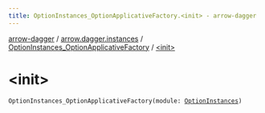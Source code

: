 ```yaml
---
title: OptionInstances_OptionApplicativeFactory.<init> - arrow-dagger
---
```


[arrow-dagger](../../index.html) / [arrow.dagger.instances](../index.html) / [OptionInstances_OptionApplicativeFactory](index.html) / [&lt;init&gt;](./-init-.html)

# &lt;init&gt;

`OptionInstances_OptionApplicativeFactory(module: `[`OptionInstances`](../-option-instances/index.html)`)`